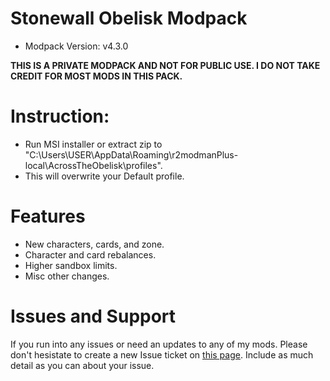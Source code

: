 # Stonewall Obelisk Modpack

- Modpack Version: v4.3.0

**THIS IS A PRIVATE MODPACK AND NOT FOR PUBLIC USE. I DO NOT TAKE CREDIT FOR MOST MODS IN THIS PACK.**

# Instruction:
- Run MSI installer or extract zip to "C:\Users\USER\AppData\Roaming\r2modmanPlus-local\AcrossTheObelisk\profiles".
- This will overwrite your Default profile.

# Features
- New characters, cards, and zone.
- Character and card rebalances.
- Higher sandbox limits.
- Misc other changes.

# Issues and Support

If you run into any issues or need an updates to any of my mods. Please don't hesistate to create a new Issue ticket on [this page](https://github.com/Stonewallx/Stone-SWObelisk-Modpack/issues). Include as much detail as you can about your issue.
